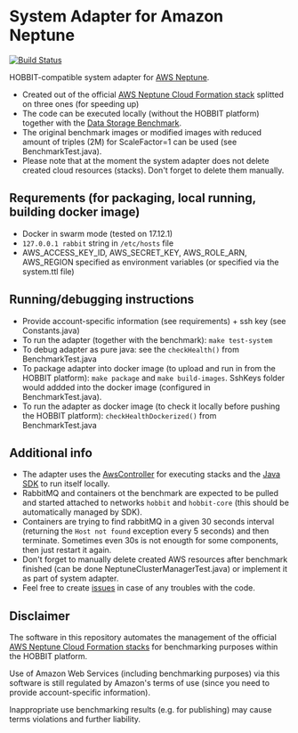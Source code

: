 # System Adapter for Amazon Neptune

[![Build Status](https://travis-ci.org/hobbit-project/neptune-system-adapter.svg?branch=master)](https://travis-ci.org/hobbit-project/neptune-system-adapter)

HOBBIT-compatible system adapter for [AWS Neptune](https://aws.amazon.com/neptune/). 
- Created out of the official [AWS Neptune Cloud Formation stack](https://docs.aws.amazon.com/neptune/latest/userguide/quickstart.html) splitted on three ones (for speeding up)
- The code can be executed locally (without the HOBBIT platform) together with the [Data Storage Benchmark](https://github.com/hobbit-project/DataStorageBenchmark). 
- The original benchmark images or modified images with reduced amount of triples (2M) for ScaleFactor=1 can be used (see BenchmarkTest.java).
- Please note that at the moment the system adapter does not delete created cloud resources (stacks). Don't forget to delete them manually.

## Requrements (for packaging, local running, building docker image)
- Docker in swarm mode (tested on 17.12.1)
- `127.0.0.1 rabbit` string in `/etc/hosts` file
- AWS_ACCESS_KEY_ID, AWS_SECRET_KEY, AWS_ROLE_ARN, AWS_REGION specified as environment variables (or specified via the system.ttl file)

## Running/debugging instructions
- Provide account-specific information (see requirements) + ssh key (see Constants.java)
- To run the adapter (together with the benchmark): `make test-system`
- To debug adapter as pure java: see the `checkHealth()` from BenchmarkTest.java
- To package adapter into docker image (to upload and run in from the HOBBIT platform): `make package` and `make build-images`. SshKeys folder would addded into the docker image (configured in BenchmarkTest.java).
- To run the adapter as docker image (to check it locally before pushing the HOBBIT platform): `checkHealthDockerized()` from BenchmarkTest.java

## Additional info
- The adapter uses the [AwsController](https://github.com/hobbit-project/aws-controller) for executing stacks and the [Java SDK](https://github.com/hobbit-project/java-sdk) to run itself locally. 
- RabbitMQ and containers ot the benchmark are expected to be pulled and started attached to networks `hobbit` and `hobbit-core` (this should be automatically managed by SDK).
- Containers are trying to find rabbitMQ in a given 30 seconds interval (returning the `Host not found` exception every 5 seconds) and then terminate. Sometimes even 30s is not enougth for some components, then just restart it again.
- Don't forget to  manually delete created AWS resources after benchmark finished (can be done NeptuneClusterManagerTest.java) or implement it as part of system adapter.
- Feel free to create [issues](https://github.com/hobbit-project/neptune-system-adapter/issues) in case of any troubles with the code.


## Disclaimer
The software in this repository automates the management of the official [AWS Neptune Cloud Formation stacks](https://docs.aws.amazon.com/neptune/latest/userguide/quickstart.html) for benchmarking purposes within the HOBBIT platform. 

Use of Amazon Web Services (including benchmarking purposes) via this software is still regulated by Amazon's terms of use (since you need to provide account-specific information).

Inappropriate use benchmarking results (e.g. for publishing) may cause terms violations and further liability.

